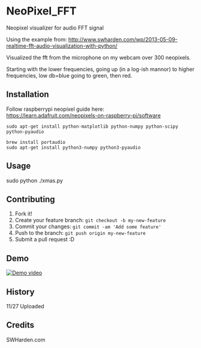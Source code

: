 # NeoPixel_FFT

Neopixel visualizer for audio FFT signal

Using the example from: http://www.swharden.com/wp/2013-05-09-realtime-fft-audio-visualization-with-python/

Visualized the fft from the microphone on my webcam over 300 neopixels.

Starting with the lower frequencies, going up (in a log-ish mannor) to higher frequencies, low db=blue going to green, then red.

## Installation

Follow raspberrypi neopixel guide here: https://learn.adafruit.com/neopixels-on-raspberry-pi/software

    sudo apt-get install python-matplotlib python-numpy python-scipy python-pyaudio
    
    brew install portaudio
    sudo apt-get install python3-numpy python3-pyaudio

## Usage

sudo python ./xmas.py

## Contributing

1.  Fork it!
2.  Create your feature branch: `git checkout -b my-new-feature`
3.  Commit your changes: `git commit -am 'Add some feature'`
4.  Push to the branch: `git push origin my-new-feature`
5.  Submit a pull request :D

## Demo

[![Demo video](https://img.youtube.com/vi/PyBxUqtKxwA/0.jpg)](https://www.youtube.com/watch?v=PyBxUqtKxwA)

## History

11/27 Uploaded

## Credits

SWHarden.com
